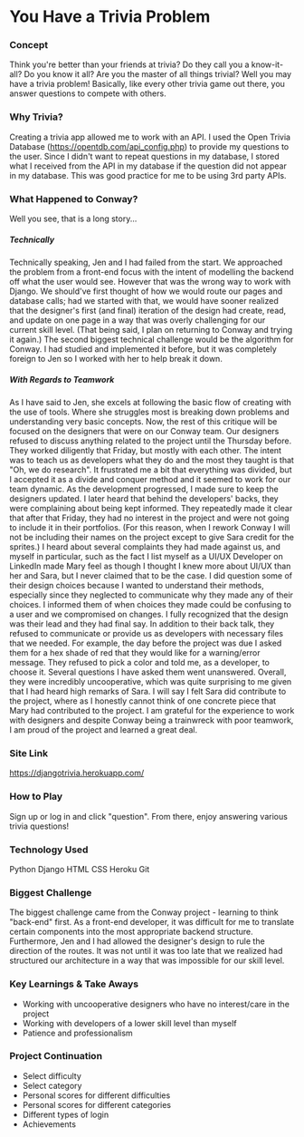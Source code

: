 # You Have a Trivia Problem

### Concept
Think you're better than your friends at trivia? Do they call you a know-it-all? Do you know it all? Are you the master of all things trivial? Well you may have a trivia problem! Basically, like every other trivia game out there, you answer questions to compete with others.

### Why Trivia?
Creating a trivia app allowed me to work with an API. I used the Open Trivia Database (https://opentdb.com/api_config.php) to provide my questions to the user. Since I didn't want to repeat questions in my database, I stored what I received from the API in my database if the question did not appear in my database. This was good practice for me to be using 3rd party APIs.

### What Happened to Conway?
Well you see, that is a long story...

##### Technically
Technically speaking, Jen and I had failed from the start. We approached the problem from a front-end focus with the intent of modelling the backend off what the user would see. However that was the wrong way to work with Django. We should've first thought of how we would route our pages and database calls; had we started with that, we would have sooner realized that the designer's first (and final) iteration of the design had create, read, and update on one page in a way that was overly challenging for our current skill level. (That being said, I plan on returning to Conway and trying it again.) The second biggest technical challenge would be the algorithm for Conway. I had studied and implemented it before, but it was completely foreign to Jen so I worked with her to help break it down.

##### With Regards to Teamwork
As I have said to Jen, she excels at following the basic flow of creating with the use of tools. Where she struggles most is breaking down problems and understanding very basic concepts. Now, the rest of this critique will be focused on the designers that were on our Conway team.
Our designers refused to discuss anything related to the project until the Thursday before. They worked diligently that Friday, but mostly with each other. The intent was to teach us as developers what they do and the most they taught is that "Oh, we do research". It frustrated me a bit that everything was divided, but I accepted it as a divide and conquer method and it seemed to work for our team dynamic. 
As the development progressed, I made sure to keep the designers updated. I later heard that behind the developers' backs, they were complaining about being kept informed. They repeatedly made it clear that after that Friday, they had no interest in the project and were not going to include it in their portfolios. (For this reason, when I rework Conway I will not be including their names on the project except to give Sara credit for the sprites.) 
I heard about several complaints they had made against us, and myself in particular, such as the fact I list myself as a UI/UX Developer on LinkedIn made Mary feel as though I thought I knew more about UI/UX than her and Sara, but I never claimed that to be the case. I did question some of their design choices because I wanted to understand their methods, especially since they neglected to communicate why they made any of their choices. I informed them of when choices they made could be confusing to a user and we compromised on changes. I fully recognized that the design was their lead and they had final say. 
In addition to their back talk, they refused to communicate or provide us as developers with necessary files that we needed. For example, the day before the project was due I asked them for a hex shade of red that they would like for a warning/error message. They refused to pick a color and told me, as a developer, to choose it. Several questions I have asked them went unanswered. Overall, they were incredibly uncooperative, which was quite surprising to me given that I had heard high remarks of Sara. I will say I felt Sara did contribute to the project, where as I honestly cannot think of one concrete piece that Mary had contributed to the project.
I am grateful for the experience to work with designers and despite Conway being a trainwreck with poor teamwork, I am proud of the project and learned a great deal. 

### Site Link
https://djangotrivia.herokuapp.com/

### How to Play
Sign up or log in and click "question". From there, enjoy answering various trivia questions!

### Technology Used
Python
Django
HTML
CSS
Heroku
Git

### Biggest Challenge
The biggest challenge came from the Conway project - learning to think "back-end" first. As a front-end developer, it was difficult for me to translate certain components into the most appropriate backend structure. Furthermore, Jen and I had allowed the designer's design to rule the direction of the routes. It was not until it was too late that we realized had structured our architecture in a way that was impossible for our skill level.

### Key Learnings & Take Aways
* Working with uncooperative designers who have no interest/care in the project
* Working with developers of a lower skill level than myself
* Patience and professionalism

### Project Continuation
* Select difficulty
* Select category
* Personal scores for different difficulties
* Personal scores for different categories
* Different types of login
* Achievements
